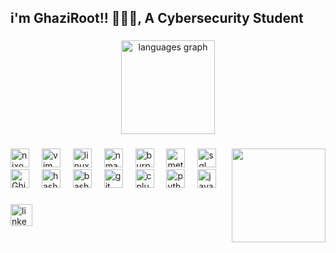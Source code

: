 <h2 align="left">i'm GhaziRoot!! 🧑🏻‍💻, A Cybersecurity Student</h2>

###

<div align="center">
  <img src="https://github-readme-stats.vercel.app/api/top-langs?username=GhaziRoot&locale=en&hide_title=false&layout=compact&card_width=320&langs_count=5&theme=dracula&hide_border=false" height="150" alt="languages graph"  />
</div>

###

<img align="right" height="150" src="https://avatars.githubusercontent.com/u/119840395?s=400&u=3b7a93433241ec06e369cbe6c322ee2e1c50ce09&v=4"  />

###

<div align="left">
  <img src="https://cdn.jsdelivr.net/gh/devicons/devicon/icons/nixos/nixos-original.svg" height="30" alt="nixos logo"  />
  <img width="12" />
  <img src="https://cdn.jsdelivr.net/gh/devicons/devicon/icons/vim/vim-original.svg" height="30" alt="vim logo"  />
  <img width="12" />
  <img src="https://cdn.jsdelivr.net/gh/devicons/devicon/icons/linux/linux-original.svg" height="30" alt="linux logo"  />
  <img width="12" />
   <img src="https://networkwalks.com/wp-content/uploads/2021/06/Nmap-practice-lab1-300x300.png" height="30" alt="nmap"  />
  <img width="12" />
  <img src="https://upload.wikimedia.org/wikipedia/commons/e/e7/BurpSuite_Comunity_Edition.svg" height="30" alt="burpsuite"  />
  <img width="12" />
  <img src="https://www.kali.org/tools/metasploit-framework/images/metasploit-framework-logo.svg" height="30" alt="metasploit"  />
  <img width="12" />
  <img src="https://tryhackme-images.s3.amazonaws.com/room-icons/523723e4d3b75b6439b8e2cd0fa6880b.png" height="30" alt="sql map"  />
  <img width="12" />
  <img src="https://upload.wikimedia.org/wikipedia/commons/f/f6/Ghidra_logo.svg" height="30" alt="Ghidra"  />
  <img width="12" />
  <img src="https://www.kali.org/tools/hashcat/images/hashcat-logo.svg" height="30" alt="hashcat"  />
  <img width="12" />
  <img src="https://cdn.jsdelivr.net/gh/devicons/devicon/icons/bash/bash-original.svg" height="30" alt="bash logo"  />
  <img width="12" />
  <img src="https://cdn.jsdelivr.net/gh/devicons/devicon/icons/git/git-original.svg" height="30" alt="git logo"  />
  <img width="12" />
  <img src="https://cdn.jsdelivr.net/gh/devicons/devicon/icons/cplusplus/cplusplus-original.svg" height="30" alt="cplusplus logo"  />
  <img width="12" />
  <img src="https://cdn.jsdelivr.net/gh/devicons/devicon/icons/python/python-original.svg" height="30" alt="python logo"  />
  <img width="12" />
  <img src="https://cdn.jsdelivr.net/gh/devicons/devicon/icons/javascript/javascript-original.svg" height="30" alt="javascript logo"  />
</div>

###

<div align="left">
  <a href="https://www.linkedin.com/in/ayman0code/" target="_blank">
    <img src="https://img.shields.io/static/v1?message=LinkedIn&logo=linkedin&label=&color=0077B5&logoColor=white&labelColor=&style=for-the-badge" height="35" alt="linkedin logo"  />
  </a>
</div>

###
